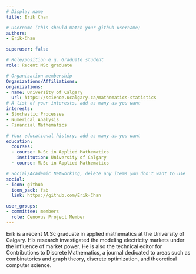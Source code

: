 ```yaml
---
# Display name
title: Erik Chan

# Username (this should match your github username)
authors:
- Erik-Chan

superuser: false

# Role/position e.g. Graduate student
role: Recent MSc graduate

# Organization membership
Organizations/Affiliations:
organizations:
- name: University of Calgary
  url: https://science.ucalgary.ca/mathematics-statistics
# A list of your interests, add as many as you want
interests:
- Stochastic Processes
- Numerical Analysis
- Financial Mathematics

# Your educational history, add as many as you want
education:
  courses:
  - course: B.Sc in Applied Mathematics
    institution: University of Calgary
  - course: M.Sc in Applied Mathematics

# Social/Academic Networking, delete any items you don't want to use
social:
- icon: github
  icon_pack: fab
  link: https://github.com/Erik-Chan

user_groups:
- committee: members
  role: Cenovus Project Member
---
```

Erik is a recent M.Sc graduate in applied mathematics at the University of Calgary. His research investigated the modeling electricity markets under the influence of market power. He is also the technical editor for Contributions to Discrete Mathematics, a journal dedicated to areas such as combinatorics and graph theory, discrete optimization, and theoretical computer science.
